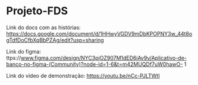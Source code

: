 # Projeto-FDS


Link do docs com as histórias: https://docs.google.com/document/d/1HHwyVGDV9mDbKPOPNY3w_44t8ogTdfDoCfbXqBbPZAg/edit?usp=sharing


Link do figma: ttps://www.figma.com/design/NYC3pjOZ907M1dED6jAv9v/Aplicativo-de-banco-no-figma-(Community)?node-id=1-6&t=m42MUQDf7uW0hawO-
1


Link do vídeo de demonstração: https://youtu.be/nCc-PJLTWtI
